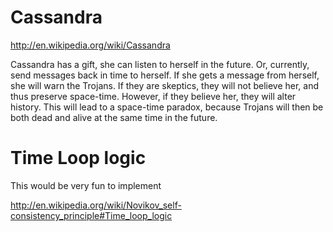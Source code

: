 # Cassandra

http://en.wikipedia.org/wiki/Cassandra

Cassandra has a gift, she can listen to herself in the future. Or, currently, send messages back in time to herself.
If she gets a message from herself, she will warn the Trojans. If they are skeptics, they will not believe her, and
thus preserve space-time. However, if they believe her, they will alter history. This will lead to a space-time paradox,
because Trojans will then be both dead and alive at the same time in the future.

# Time Loop logic

This would be very fun to implement

http://en.wikipedia.org/wiki/Novikov_self-consistency_principle#Time_loop_logic